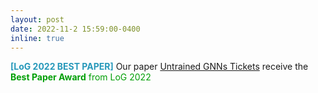 ```yaml
---
layout: post
date: 2022-11-2 15:59:00-0400
inline: true
---
```


<span style="color:#2698BA;"><b>[LoG 2022 BEST PAPER]</b>  </span> Our paper [Untrained GNNs Tickets](https://arxiv.org/abs/2211.15335) receive the  <font color=009f06> <b>  Best Paper Award</b>  from LoG 2022 </font>


